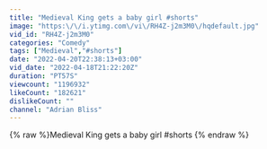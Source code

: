 ```yaml
---
title: "Medieval King gets a baby girl #shorts"
image: "https:\/\/i.ytimg.com\/vi\/RH4Z-j2m3M0\/hqdefault.jpg"
vid_id: "RH4Z-j2m3M0"
categories: "Comedy"
tags: ["Medieval","#shorts"]
date: "2022-04-20T22:38:13+03:00"
vid_date: "2022-04-18T21:22:20Z"
duration: "PT57S"
viewcount: "1196932"
likeCount: "182621"
dislikeCount: ""
channel: "Adrian Bliss"
---
```

{% raw %}Medieval King gets a baby girl #shorts {% endraw %}
